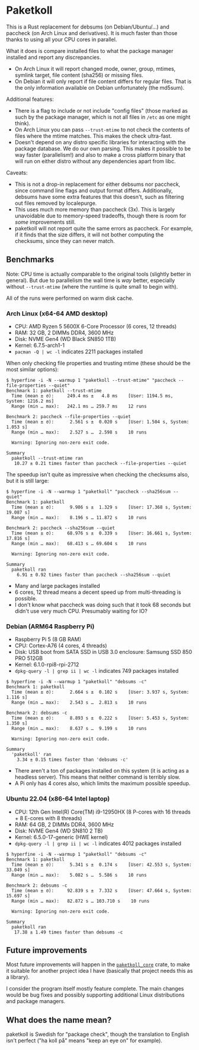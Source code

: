# Paketkoll

This is a Rust replacement for debsums (on Debian/Ubuntu/...) and paccheck (on
Arch Linux and derivatives). It is much faster than those thanks to using all
your CPU cores in parallel.

What it does is compare installed files to what the package manager installed and
report any discrepancies.

* On Arch Linux it will report changed mode, owner, group, mtimes, symlink target,
  file content (sha256) or missing files.
* On Debian it will only report if file content differs for regular files. That
  is the only information available on Debian unfortunately (the md5sum).

Additional features:

* There is a flag to include or not include "config files" (those marked as such
  by the package manager, which is not all files in `/etc` as one might think).
* On Arch Linux you can pass `--trust-mtime` to not check the contents of files
  where the mtime matches. This makes the check ultra-fast.
* Doesn't depend on any distro specific libraries for interacting with the package
  database. We do our own parsing. This makes it possible to be way faster
  (parallelism!) and also to make a cross platform binary that will run on either
  distro without any dependencies apart from libc.

Caveats:

* This is not a drop-in replacement for either debsums nor paccheck, since
  command line flags and output format differs. Additionally, debsums have some
  extra features that this doesn't, such as filtering out files removed by localepurge.
* This uses much more memory than paccheck (3x). This is largely unavoidable due
  to memory-speed tradeoffs, though there is room for *some* improvements still.
* paketkoll will not report quite the same errors as paccheck. For example, if it finds
  that the size differs, it will not bother computing the checksums, since they can never
  match.

## Benchmarks

Note: CPU time is actually comparable to the original tools (slightly better in
general). But due to parallelism the wall time is *way* better, especially
without `--trust-mtime` (where the runtime is quite small to begin with).

All of the runs were performed on warm disk cache.

### Arch Linux (x64-64 AMD desktop)

* CPU: AMD Ryzen 5 5600X 6-Core Processor (6 cores, 12 threads)
* RAM: 32 GB, 2 DIMMs DDR4, 3600 MHz
* Disk: NVME Gen4 (WD Black SN850 1TB)
* Kernel: 6.7.5-arch1-1
* `pacman -Q | wc -l` indicates 2211 packages installed

When only checking file properties and trusting mtime (these should be the most similar options):

```console
$ hyperfine -i -N --warmup 1 "paketkoll --trust-mtime" "paccheck --file-properties --quiet"
Benchmark 1: paketkoll --trust-mtime
  Time (mean ± σ):     249.4 ms ±   4.8 ms    [User: 1194.5 ms, System: 1216.2 ms]
  Range (min … max):   242.1 ms … 259.7 ms    12 runs
 
Benchmark 2: paccheck --file-properties --quiet
  Time (mean ± σ):      2.561 s ±  0.020 s    [User: 1.504 s, System: 1.053 s]
  Range (min … max):    2.527 s …  2.598 s    10 runs
 
  Warning: Ignoring non-zero exit code.
 
Summary
  paketkoll --trust-mtime ran
   10.27 ± 0.21 times faster than paccheck --file-properties --quiet
```

The speedup isn't quite as impressive when checking the checksums also, but it is still large:

```console
$ hyperfine -i -N --warmup 1 "paketkoll" "paccheck --sha256sum --quiet"
Benchmark 1: paketkoll
  Time (mean ± σ):      9.986 s ±  1.329 s    [User: 17.368 s, System: 19.087 s]
  Range (min … max):    8.196 s … 11.872 s    10 runs
 
Benchmark 2: paccheck --sha256sum --quiet
  Time (mean ± σ):     68.976 s ±  0.339 s    [User: 16.661 s, System: 17.816 s]
  Range (min … max):   68.413 s … 69.604 s    10 runs
 
  Warning: Ignoring non-zero exit code.
 
Summary
  paketkoll ran
    6.91 ± 0.92 times faster than paccheck --sha256sum --quiet
```

* Many and large packages installed
* 6 cores, 12 thread means a decent speed up from multi-threading is possible.
* I don't know what paccheck was doing such that it took 68 seconds but didn't use very much CPU. Presumably waiting for IO?

### Debian (ARM64 Raspberry Pi)

* Raspberry Pi 5 (8 GB RAM)
* CPU: Cortex-A76 (4 cores, 4 threads)
* Disk: USB boot from SATA SSD in USB 3.0 enclosure: Samsung SSD 850 PRO 512GB
* Kernel: 6.1.0-rpi8-rpi-2712
* `dpkg-query -l | grep ii | wc -l` indicates 749 packages installed

```console
$ hyperfine -i -N --warmup 1 "paketkoll" "debsums -c"
Benchmark 1: paketkoll
  Time (mean ± σ):      2.664 s ±  0.102 s    [User: 3.937 s, System: 1.116 s]
  Range (min … max):    2.543 s …  2.813 s    10 runs
 
Benchmark 2: debsums -c
  Time (mean ± σ):      8.893 s ±  0.222 s    [User: 5.453 s, System: 1.350 s]
  Range (min … max):    8.637 s …  9.199 s    10 runs
 
  Warning: Ignoring non-zero exit code.
 
Summary
  'paketkoll' ran
    3.34 ± 0.15 times faster than 'debsums -c'
```

* There aren't a ton of packages installed on this system (it is acting as a headless server). This means that neither command is terribly slow.
* A Pi only has 4 cores also, which limits the maximum possible speedup.

### Ubuntu 22.04 (x86-64 Intel laptop)

* CPU: 12th Gen Intel(R) Core(TM) i9-12950HX (8 P-cores with 16 threads + 8 E-cores with 8 threads)
* RAM: 64 GB, 2 DIMMs DDR4, 3600 MHz
* Disk: NVME Gen4 (WD SN810 2 TB)
* Kernel: 6.5.0-17-generic (HWE kernel)
* `dpkg-query -l | grep ii | wc -l` indicates 4012 packages installed

```console
$ hyperfine -i -N --warmup 1 "paketkoll" "debsums -c"
Benchmark 1: paketkoll
  Time (mean ± σ):      5.341 s ±  0.174 s    [User: 42.553 s, System: 33.049 s]
  Range (min … max):    5.082 s …  5.586 s    10 runs
 
Benchmark 2: debsums -c
  Time (mean ± σ):     92.839 s ±  7.332 s    [User: 47.664 s, System: 15.697 s]
  Range (min … max):   82.872 s … 103.710 s    10 runs
 
  Warning: Ignoring non-zero exit code.
 
Summary
  paketkoll ran
   17.38 ± 1.49 times faster than debsums -c
```

## Future improvements

Most future improvements will happen in the [`paketkoll_core`](crates/paketkoll_core)
crate, to make it suitable for another project idea I have (basically that project
needs this as a library).

I consider the program itself mostly feature complete. The main changes would be
bug fixes and possibly supporting additional Linux distributions and package managers.

## What does the name mean?

paketkoll is Swedish for "package check", though the translation to English isn't perfect ("ha koll på" means "keep an eye on" for example).

